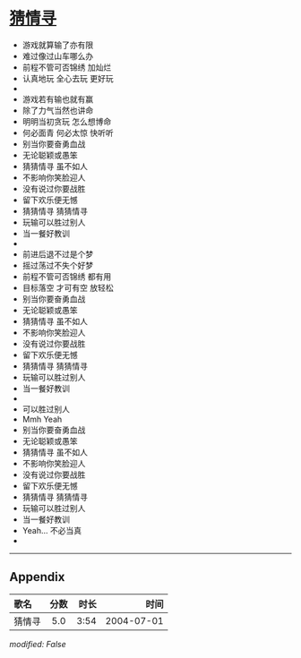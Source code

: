 # [猜情寻](https://music.163.com/song?id=66444)

* 游戏就算输了亦有限
* 难过像过山车哪么办
* 前程不管可否锦绣 加灿烂
* 认真地玩 全心去玩 更好玩
* 
* 游戏若有输也就有赢
* 除了力气当然也讲命
* 明明当初贪玩 怎么想博命
* 何必面青 何必太惊 快听听
* 别当你要奋勇血战
* 无论聪颖或愚笨
* 猜猜情寻 虽不如人
* 不影响你笑脸迎人
* 没有说过你要战胜
* 留下欢乐便无憾
* 猜猜情寻 猜猜情寻
* 玩输可以胜过别人
* 当一餐好教训
* 
* 前进后退不过是个梦
* 摇过荡过不失个好梦
* 前程不管可否锦绣 都有用
* 目标落空 才可有空 放轻松
* 别当你要奋勇血战
* 无论聪颖或愚笨
* 猜猜情寻 虽不如人
* 不影响你笑脸迎人
* 没有说过你要战胜
* 留下欢乐便无憾
* 猜猜情寻 猜猜情寻
* 玩输可以胜过别人
* 当一餐好教训
* 
* 可以胜过别人
* Mmh Yeah
* 别当你要奋勇血战
* 无论聪颖或愚笨
* 猜猜情寻 虽不如人
* 不影响你笑脸迎人
* 没有说过你要战胜
* 留下欢乐便无憾
* 猜猜情寻 猜猜情寻
* 玩输可以胜过别人
* 当一餐好教训
* Yeah... 不必当真
* 


---

## Appendix

|歌名|分数|时长|时间|
|:---|:---:|---:|---:|
|猜情寻|5.0|3:54|2004-07-01

*modified: False*